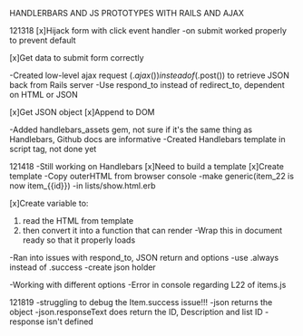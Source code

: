 HANDLERBARS AND JS PROTOTYPES WITH RAILS AND AJAX

121318
[x]Hijack form with click event handler
  -on submit worked properly to prevent default

[x]Get data to submit form correctly

-Created low-level ajax request ($.ajax()) instead of ($.post()) to retrieve JSON back from Rails server
-Use respond_to instead of redirect_to, dependent on HTML or JSON

[x]Get JSON object
[x]Append to DOM

-Added handlebars_assets gem, not sure if it's the same thing as Handlebars, Github docs are informative
-Created Handlebars template in script tag, not done yet

121418
-Still working on Handlebars
[x]Need to build a template
[x]Create template
  -Copy outerHTML from browser console
  -make generic(item_22 is now item_{{id}})
  -in lists/show.html.erb

[x]Create variable to:
  1. read the HTML from template
  2. then convert it into a function that can render
  -Wrap this in document ready so that it properly loads

-Ran into issues with respond_to, JSON return and options
-use .always instead of .success
-create json holder

-Working with different options
-Error in console regarding L22 of items.js


121819
-struggling to debug the Item.success issue!!!
-json returns the object
-json.responseText does return the ID, Description and list ID
-response isn't defined
